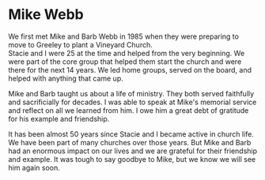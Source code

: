# Mike Webb

We first met Mike and Barb Webb in 1985 when they were preparing to move to Greeley to plant a Vineyard Church.  
Stacie and I were 25 at the time and helped from the very beginning.  We were part of the core group that helped them
start the church and were there for the next 14 years.  We led home groups, served on the board, and helped with
anything that came up.

Mike and Barb taught us about a life of ministry.  They both served faithfully and sacrificially for decades.  I was
able to speak at Mike's memorial service and reflect on all we learned from him.  I owe him a great debt of gratitude
for his example and friendship.

It has been almost 50 years since Stacie and I became active in church life.  We have been part of many churches over
those years. But Mike and Barb had an enormous impact on our lives and we are grateful for their friendship and example.
It was tough to say goodbye to Mike, but we know we will see him again soon.
